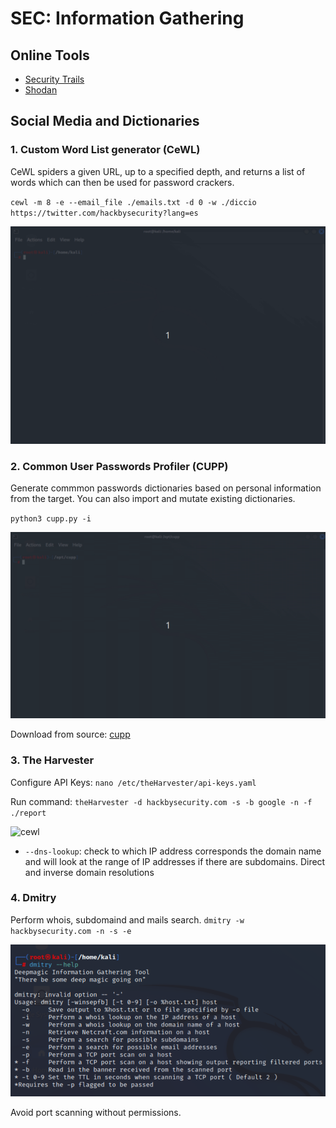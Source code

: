 # SEC: Information Gathering
## Online Tools
- [Security Trails](https://securitytrails.com/)
- [Shodan](https://www.shodan.io/)

## Social Media and Dictionaries
### 1. Custom Word List generator (CeWL)
CeWL spiders a given URL, up to a specified depth, and returns a list of words which can then be used for password crackers. 

`cewl -m 8 -e --email_file ./emails.txt -d 0 -w ./diccio https://twitter.com/hackbysecurity?lang=es`

![cewl](../_media/cewl.gif)

### 2. Common User Passwords Profiler (CUPP)
Generate commmon passwords dictionaries based on personal information from the target. You can also import and mutate existing dictionaries.

`python3 cupp.py -i`

![cewl](../_media/cupp.gif)

Download from source: [cupp](https://github.com/Mebus/cupp.git)

### 3. The Harvester
Configure API Keys:
`nano /etc/theHarvester/api-keys.yaml`

Run command:
`theHarvester -d hackbysecurity.com -s -b google -n -f ./report`

![cewl](../_media/the-harvester.gif)

- `--dns-lookup`: check to which IP address corresponds the domain name and will look at the range of IP addresses if there are subdomains.
Direct and inverse domain resolutions

### 4. Dmitry
Perform whois, subdomaind and mails search.
`dmitry -w hackbysecurity.com -n -s -e`

![dmitry](../_media/dmitry.png)

Avoid port scanning without permissions.